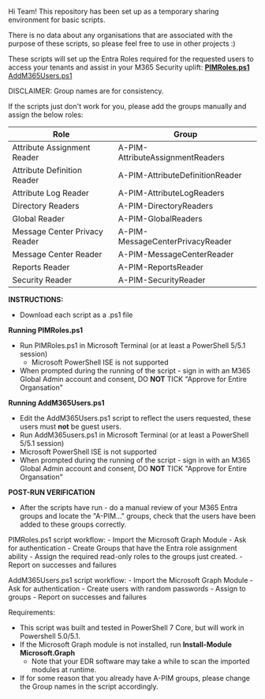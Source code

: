 Hi Team!
This repository has been set up as a temporary sharing environment for basic scripts.

There is no data about any organisations that are associated with the purpose of these scripts, so please feel free to use in other projects :)

These scripts will set up the Entra Roles required for the requested users to access your tenants and assist in your M365 Security uplift:
[**PIMRoles.ps1**](https://github.com/365Security/365Security/blob/main/PIMRoles.ps1)
[AddM365Users.ps1](https://github.com/365Security/365Security/blob/main/AddM365Users.ps1)

DISCLAIMER:
Group names are for consistency.

If the scripts just don't work for you, please add the groups manually and assign the below roles:

Role | Group
--- | ---
| Attribute Assignment Reader | A-PIM-AttributeAssignmentReaders
| Attribute Definition Reader | A-PIM-AttributeDefinitionReader
| Attribute Log Reader | A-PIM-AttributeLogReaders
| Directory Readers | A-PIM-DirectoryReaders
| Global Reader | A-PIM-GlobalReaders
| Message Center Privacy Reader | A-PIM-MessageCenterPrivacyReader
| Message Center Reader | A-PIM-MessageCenterReader
Reports Reader | A-PIM-ReportsReader
| Security Reader | A-PIM-SecurityReader

**INSTRUCTIONS:**
- Download each script as a .ps1 file

**Running PIMRoles.ps1**
- Run PIMRoles.ps1 in Microsoft Terminal (or at least a PowerShell 5/5.1 session)
  - Microsoft PowerShell ISE is not supported
 - When prompted during the running of the script - sign in with an M365 Global Admin account and consent, DO **NOT** TICK "Approve for Entire Organsation"

**Running AddM365Users.ps1**
- Edit the AddM365Users.ps1 script to reflect the users requested, these users must **not** be guest users.
- Run AddM365users.ps1 in Microsoft Terminal (or at least a PowerShell 5/5.1 session)
 - Microsoft PowerShell ISE is not supported
- When prompted during the running of the script - sign in with an M365 Global Admin account and consent, DO **NOT** TICK "Approve for Entire Organsation"

**POST-RUN VERIFICATION**
- After the scripts have run - do a manual review of your M365 Entra groups and locate the "A-PIM..." groups, check that the users have been added to these groups correctly.

PIMRoles.ps1 script workflow:
    - Import the Microsoft Graph Module
    - Ask for authentication
    - Create Groups that have the Entra role assignment ability
    - Assign the required read-only roles to the groups just created.
    - Report on successes and failures

AddM365Users.ps1 script workflow:
    - Import the Microsoft Graph Module
    - Ask for authentication
    - Create users with random passwords
    - Assign to groups
    - Report on successes and failures

Requirements:
- This script was built and tested in PowerShell 7 Core, but will work in Powershell 5.0/5.1.
- If the Microsoft Graph module is not installed, run **Install-Module Microsoft.Graph**
  - Note that your EDR software may take a while to scan the imported modules at runtime.
- If for some reason that you already have A-PIM groups, please change the Group names in the script accordingly.



